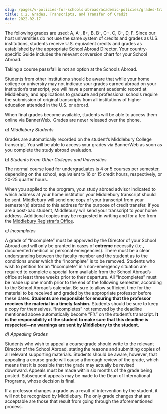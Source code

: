 ```yaml
---
slug: /pages/v-policies-for-schools-abroad/academic-policies/grades-transcripts-transfer-credit
title: C.2. Grades, Transcripts, and Transfer of Credit
date: 2022-02-17
---
```

The following grades are used: A, A-, B+, B, B-, C+, C, C-, D, F. Since our host universities do not use the same system of credits and grades as U.S. institutions, students receive U.S. equivalent credits and grades as established by the appropriate School Abroad Director. Your country-specific Guide includes the relevant conversion chart for your School Abroad. 

Taking a course pass/fail is not an option at the Schools Abroad. 

Students from other institutions should be aware that while your home college or university may not indicate your grades earned abroad on your institution’s transcript, you will have a permanent academic record at Middlebury, and applications to graduate and professional schools require the submission of original transcripts from all institutions of higher education attended in the U.S. or abroad. 

When final grades become available, students will be able to access them online via BannerWeb.  Grades are never released over the phone. 

_a) Middlebury Students_ 

Grades are automatically recorded on the student’s Middlebury College transcript. You will be able to access your grades via BannerWeb as soon as you complete the study abroad evaluation. 

_b) Students From Other Colleges and Universities_ 

The normal course load for undergraduates is 4 or 5 courses per semester, depending on the school, equivalent to 16 or 15 credit hours, respectively, or 20-25 quarter hours. 

When you applied to the program, your study abroad advisor indicated to which address at your home institution your Middlebury transcript should be sent. Middlebury will send one copy of your transcript from your semester(s) abroad to this address for the purpose of credit transfer. If you are a post-bac student, Middlebury will send your transcript to your home address. Additional copies may be requested in writing and for a fee from the [Middlebury Registrar’s Office](https://www.middlebury.edu/offices/academic/records/transcripts). 

_c) Incompletes_ 

A grade of “Incomplete” must be approved by the Director of your School Abroad and will only be granted in cases of **extreme** necessity (i.e., documented medical or personal emergencies). There must be a clear understanding between the faculty member and the student as to the conditions under which the “Incomplete” is to be removed. Students who wish to petition for an “Incomplete” in a non-emergency situation are required to complete a special form available from the School Abroad’s office at least three weeks prior to their departure. All “Incompletes” must be made up one month prior to the end of the following semester, according to the School Abroad’s calendar. Be sure to allow sufficient time for the material to be received and graded by the appropriate professor before these dates. **Students are responsible for ensuring that the professor receives the material in a timely fashion.** Students should be sure to keep a copy for themselves. “Incompletes” not removed by the deadline mentioned above automatically become “F’s” on the student’s transcript. **It is the responsibility of the student to make sure that this deadline is respected—no warnings are sent by Middlebury to the student.** 

_d) Appealing Grades_ 

Students who wish to appeal a course grade should write to the relevant Director of the School Abroad, stating the reasons and submitting copies of all relevant supporting materials. Students should be aware, however, that appealing a course grade will cause a thorough review of the grade, which means that it is possible that the grade may actually be revised downward. Appeals must be made within six months of the grade being posted. Subsequent appeals may be made to the Dean of International Programs, whose decision is final.  

If a professor changes a grade as a result of intervention by the student, it will not be recognized by Middlebury. The only grade changes that are acceptable are those that result from going through the aforementioned process.